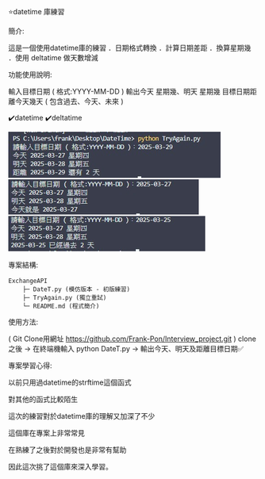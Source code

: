 ⭐datetime 庫練習

簡介:

這是一個使用datetime庫的練習
    ．日期格式轉換
    ．計算日期差距
    ．換算星期幾
    ．使用 deltatime 做天數增減

功能使用說明:

輸入目標日期 ( 格式:YYYY-MM-DD )
輸出今天 星期幾、明天 星期幾
目標日期距離今天幾天 ( 包含過去、今天、未來 )

✔️datetime  ✔️deltatime 

![畫面截圖](screenshot/future.jpg)
![畫面截圖](screenshot/now.jpg)
![畫面截圖](screenshot/pass.jpg)

專案結構:

```
ExchangeAPI
    ├─ DateT.py (模仿版本 - 初版練習)
    ├─ TryAgain.py (獨立重試)
    └─ README.md (程式簡介)
```

使用方法:

( Git Clone用網址 https://github.com/Frank-Pon/Interview_project.git ) clone之後 -> 在終端機輸入 python DateT.py -> 輸出今天、明天及距離目標日期✅


專案學習心得:

以前只用過datetime的strftime這個函式

對其他的函式比較陌生

這次的練習對於datetime庫的理解又加深了不少

這個庫在專案上非常常見

在熟練了之後對於開發也是非常有幫助

因此這次挑了這個庫來深入學習。